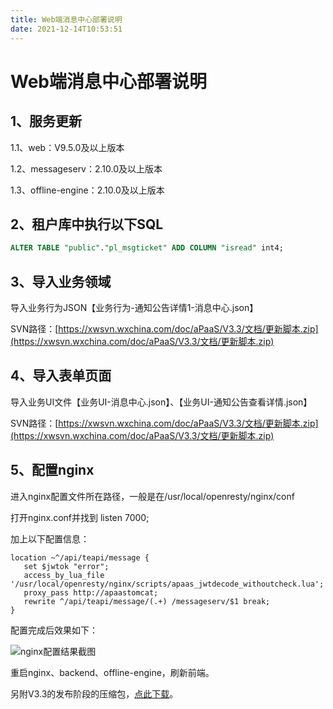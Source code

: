 ```yaml
---
title: Web端消息中心部署说明
date: 2021-12-14T10:53:51
---
```


# Web端消息中心部署说明

## 1、服务更新

1.1、web：V9.5.0及以上版本

1.2、messageserv：2.10.0及以上版本

1.3、offline-engine：2.10.0及以上版本

## 2、租户库中执行以下SQL

```sql
ALTER TABLE "public"."pl_msgticket" ADD COLUMN "isread" int4;
```

## 3、导入业务领域

导入业务行为JSON【业务行为-通知公告详情1-消息中心.json】

SVN路径：[https://xwsvn.wxchina.com/doc/aPaaS/V3.3/文档/更新脚本.zip](https://xwsvn.wxchina.com/doc/aPaaS/V3.3/文档/更新脚本.zip)

## 4、导入表单页面

导入业务UI文件【业务UI-消息中心.json】、【业务UI-通知公告查看详情.json】

SVN路径：[https://xwsvn.wxchina.com/doc/aPaaS/V3.3/文档/更新脚本.zip](https://xwsvn.wxchina.com/doc/aPaaS/V3.3/文档/更新脚本.zip)

## 5、配置nginx

进入nginx配置文件所在路径，一般是在/usr/local/openresty/nginx/conf

打开nginx.conf并找到 listen 7000;

加上以下配置信息：

```shell
location ~^/api/teapi/message {
   set $jwtok "error";
   access_by_lua_file '/usr/local/openresty/nginx/scripts/apaas_jwtdecode_withoutcheck.lua';
   proxy_pass http://apaastomcat;
   rewrite ^/api/teapi/message/(.+) /messageserv/$1 break;
}
```

配置完成后效果如下：

![nginx配置结果截图](http://apaas.wxchina.com:8881/wp-content/uploads/nginx%E9%85%8D%E7%BD%AE%E7%BB%93%E6%9E%9C%E6%88%AA%E5%9B%BE.png)

重启nginx、backend、offline-engine，刷新前端。

另附V3.3的发布阶段的压缩包，[点此下载](http://apaas.wxchina.com:8881/wp-content/uploads/V3.3发布阶段压缩包.zip "V3.3发布阶段压缩包")。